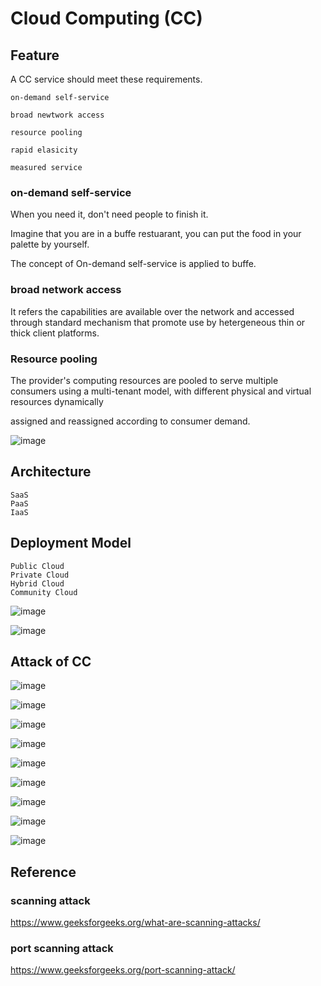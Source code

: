 # Cloud Computing (CC)

## Feature
    
A CC service should meet these requirements.
    
    on-demand self-service 
   
    broad newtwork access 
    
    resource pooling 
    
    rapid elasicity
    
    measured service
 
### on-demand self-service 
When you need it, don't need people to finish it.

Imagine that you are in a buffe restuarant, you can put the food in your palette by yourself.

The concept of On-demand self-service is applied to buffe.

### broad network access
It refers the capabilities are available over the network and accessed through standard mechanism that promote use by hetergeneous thin or thick client platforms.

### Resource pooling 
The provider's computing resources are pooled to serve multiple consumers using a multi-tenant model, with different physical and virtual resources dynamically

assigned and reassigned according to consumer demand.
    
![image](https://user-images.githubusercontent.com/75050655/225801020-47ee9cdd-8204-418f-839c-95823465511c.png)
    

## Architecture

    SaaS
    PaaS
    IaaS

## Deployment Model
  
    Public Cloud
    Private Cloud
    Hybrid Cloud
    Community Cloud
    
![image](https://user-images.githubusercontent.com/75050655/225761591-669c78be-a9e3-49cb-b76e-1ffae70981f2.png)

![image](https://user-images.githubusercontent.com/75050655/225800875-458b3855-76a3-4972-b13c-7f90c353161c.png)



## Attack of CC
![image](https://user-images.githubusercontent.com/75050655/225763094-33e3bb4c-ae8c-44ca-bf50-ddf808ef47a8.png)

![image](https://user-images.githubusercontent.com/75050655/225763316-820cbb2d-78b9-4003-9029-b9f032bdea3b.png)

![image](https://user-images.githubusercontent.com/75050655/225763264-8efde698-556b-41d5-9dd9-461102e78902.png)

![image](https://user-images.githubusercontent.com/75050655/225763374-3166e59b-7827-484c-8ce5-28223f800fa0.png)

![image](https://user-images.githubusercontent.com/75050655/225763477-90e30752-e99e-4697-af91-aa76f03d3be1.png)

![image](https://user-images.githubusercontent.com/75050655/225763507-6323e531-b7b2-404d-a91c-03c239bca05e.png)

![image](https://user-images.githubusercontent.com/75050655/225763549-9d7e3637-41c1-4b06-ae3f-d3aa3fd1ecce.png)

![image](https://user-images.githubusercontent.com/75050655/225763587-e7a55e2a-11e4-495b-b4a5-df87592adfdc.png)

![image](https://user-images.githubusercontent.com/75050655/225780106-18253b17-ca16-44d7-aa15-757beada2fe8.png)

## Reference 
### scanning attack
https://www.geeksforgeeks.org/what-are-scanning-attacks/

### port scanning attack
https://www.geeksforgeeks.org/port-scanning-attack/
